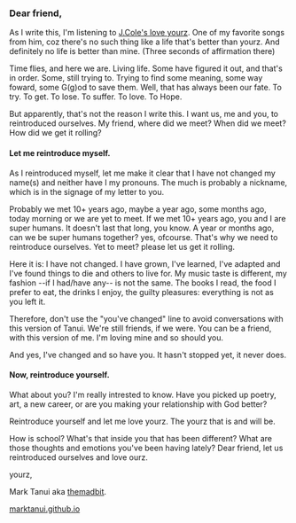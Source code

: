 ### Dear friend,

As I write this, I'm listening to [J.Cole's love yourz](https://open.spotify.com/track/2e3Ea0o24lReQFR4FA7yXH?si=3d9155e8fdcf4577). One of my favorite songs from him, coz there's no such thing like a life that's better than yourz. And definitely no life is better than mine. (Three seconds of affirmation there)

Time flies, and here we are. Living life. Some have figured it out, and that's in order. Some, still trying to. Trying to find some meaning, some way foward, some G(g)od to save them. Well, that has always been our fate. To try. To get. To lose. To suffer. To love. To Hope.

But apparently, that's not the reason I write this. I want us, me and you, to reintroduced ourselves. My friend, where did we meet? When did we meet? How did we get it rolling?


#### Let me reintroduce myself.

As I reintroduced myself, let me make it clear that I have not changed my name(s) and neither have I my pronouns. The much is probably a nickname, which is in the signage of my letter to you.

Probably we met 10+ years ago, maybe a year ago, some months ago, today morning or we are yet to meet.  If we met 10+ years ago, you and I are super humans. It doesn't last that long, you know. A year or months ago, can we be super humans together? yes, ofcourse. That's why we need to reintroduce ourselves. Yet to meet? please let us get it rolling.

Here it is: I have not changed. I have grown, I've learned, I've adapted and I've found things to die and others to live for. My music taste is different, my fashion --if I had/have any-- is not the same. The books I read, the food I prefer to eat, the drinks I enjoy, the guilty pleasures: everything is not as you left it.

Therefore, don't use the "you've changed" line to avoid conversations with this version of Tanui. We're still friends, if we were. You can be a  friend, with this version of me. I'm loving mine and so should you.

And yes, I've changed and so have you. It hasn't stopped yet, it never does.

#### Now, reintroduce yourself.

What about you? I'm really intrested to know. Have you picked up poetry, art, a new career, or are you making your relationship with God better?

Reintroduce yourself and let me love yourz. The yourz that is and will be.

How is school? What's that inside you that has been different? What are those thoughts and emotions you've been having lately? Dear friend, let us reintroduced ourselves and love ourz.



yourz,

Mark Tanui aka [themadbit](https://twitter.com/@themadbit).

[marktanui.github.io](https://marktanui.github.io)